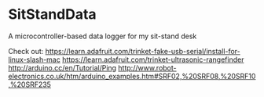 SitStandData
============

A microcontroller-based data logger for my sit-stand desk

Check out:
https://learn.adafruit.com/trinket-fake-usb-serial/install-for-linux-slash-mac
https://learn.adafruit.com/trinket-ultrasonic-rangefinder
http://arduino.cc/en/Tutorial/Ping
http://www.robot-electronics.co.uk/htm/arduino_examples.htm#SRF02,%20SRF08,%20SRF10,%20SRF235
